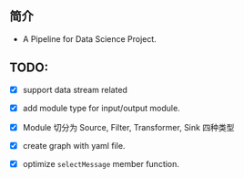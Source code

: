 ## 简介

- A Pipeline for Data Science Project.

## TODO:

- [x] support data stream related
- [x] add module type for input/output module.
- [x] Module 切分为 Source, Filter, Transformer, Sink 四种类型
- [x] create graph with yaml file.
- [x] optimize `selectMessage` member function.

